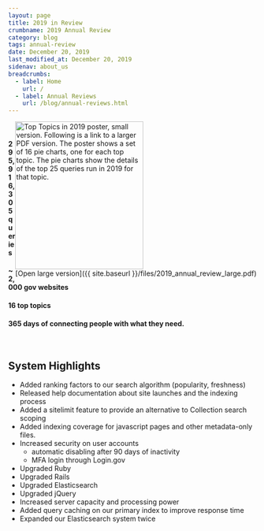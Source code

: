 ```yaml
---
layout: page
title: 2019 in Review
crumbname: 2019 Annual Review
category: blog
tags: annual-review
date: December 20, 2019
last_modified_at: December 20, 2019
sidenav: about_us
breadcrumbs:
  - label: Home
    url: /
  - label: Annual Reviews
    url: /blog/annual-reviews.html
---
```

<span style="float:right;"><img 
  src="{{ site.baseurl }}/files/2019_annual_review_small.png" 
  alt="Top Topics in 2019 poster, small version. Following is a link to a larger PDF version. The poster shows a set of 16 pie charts, one for each top topic. The pie charts show the details of the top 25 queries run in 2019 for that topic." style="width:260px;height:300px;"><br />
[Open large version]({{ site.baseurl }}/files/2019_annual_review_large.pdf)
</span>
<br />

#### **295,916,305** queries
#### **~2,000 gov** websites
#### **16** top topics
#### **365** days of connecting people with what they need.

<br />

## System Highlights

* Added ranking factors to our search algorithm (popularity, freshness)
* Released help documentation about site launches and the indexing process
* Added a sitelimit feature to provide an alternative to Collection search scoping
* Added indexing coverage for javascript pages and other metadata-only files.
* Increased security on user accounts 
  * automatic disabling after 90 days of inactivity
  * MFA login through Login.gov
* Upgraded Ruby
* Upgraded Rails
* Upgraded Elasticsearch
* Upgraded jQuery
* Increased server capacity and processing power
* Added query caching on our primary index to improve response time
* Expanded our Elasticsearch system twice

